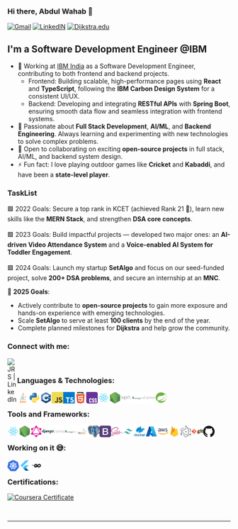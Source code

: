 ### Hi there, Abdul Wahab 👋 


[![Gmail](https://img.shields.io/badge/Gmail-D14836?style=for-the-badge&logo=gmail&logoColor=white)](https://awiitb786@gmail.com)
[![LinkedIN](https://img.shields.io/badge/LinkedIn-0077B5?style=for-the-badge&logo=linkedin&logoColor=white)](https://www.linkedin.com/in/abdul-wahab-017258229/)
[![Dijkstra.edu](https://img.shields.io/website?label=Dijkstra.edu&style=for-the-badge&url=https%3A%2F%2Fcodestackr.com)](https://dijkstra-edu.github.io/Dijkstra-Web/)


## I'm a Software Development Engineer @IBM

- 💼 Working at [IBM India](https://www.ibm.com/in-en) as a Software Development Engineer, contributing to both frontend and backend projects.  
  - Frontend: Building scalable, high-performance pages using **React** and **TypeScript**, following the **IBM Carbon Design System** for a consistent UI/UX.  
  - Backend: Developing and integrating **RESTful APIs** with **Spring Boot**, ensuring smooth data flow and seamless integration with frontend systems.  
- 🌱 Passionate about **Full Stack Development**, **AI/ML**, and **Backend Engineering**. Always learning and experimenting with new technologies to solve complex problems.  
- 👯 Open to collaborating on exciting **open-source projects** in full stack, AI/ML, and backend system design.  
- ⚡ Fun fact: I love playing outdoor games like **Cricket** and **Kabaddi**, and have been a **state-level player**.


### TaskList

🟩 2022 Goals: Secure a top rank in KCET (achieved Rank 21 🎯), learn new skills like the **MERN Stack**, and strengthen **DSA core concepts**.<br>  
🟩 2023 Goals: Build impactful projects — developed two major ones: an **AI-driven Video Attendance System** and a **Voice-enabled AI System for Toddler Engagement**.<br>  
🟩 2024 Goals: Launch my startup **SetAlgo** and focus on our seed-funded project, solve **200+ DSA problems**, and secure an internship at an **MNC**.<br>  

🥅 **2025 Goals**:  
- Actively contribute to **open-source projects** to gain more exposure and hands-on experience with emerging technologies.  
- Scale **SetAlgo** to serve at least **100 clients** by the end of the year.  
- Complete planned milestones for **Dijkstra** and help grow the community.  

### Connect with me:

[<img align="left" alt="JRS | LinkedIn" width="22px" src="https://cdn.jsdelivr.net/npm/simple-icons@v3/icons/linkedin.svg" />][linkedin]

<br />

### Languages & Technologies:

<img align="left" alt="Java" width="26px" src="https://raw.githubusercontent.com/github/explore/master/topics/java/java.png" /> <img align="left" alt="Python" width="26px" src="https://raw.githubusercontent.com/github/explore/master/topics/python/python.png" /> <img align="left" alt="C++" width="26px" src="https://raw.githubusercontent.com/github/explore/master/topics/cpp/cpp.png" /> <img align="left" alt="JavaScript" width="26px" src="https://raw.githubusercontent.com/github/explore/master/topics/javascript/javascript.png" /> <img align="left" alt="TypeScript" width="26px" src="https://raw.githubusercontent.com/github/explore/master/topics/typescript/typescript.png" /> <img align="left" alt="HTML5" width="26px" src="https://raw.githubusercontent.com/github/explore/master/topics/html/html.png" /> <img align="left" alt="CSS3" width="26px" src="https://raw.githubusercontent.com/github/explore/master/topics/css/css.png" /> <img align="left" alt="React" width="26px" src="https://raw.githubusercontent.com/github/explore/master/topics/react/react.png" /> <img align="left" alt="Node.js" width="26px" src="https://raw.githubusercontent.com/github/explore/master/topics/nodejs/nodejs.png" /> <img align="left" alt="Next.js" width="26px" src="https://raw.githubusercontent.com/github/explore/master/topics/nextjs/nextjs.png" /> <img align="left" alt="MongoDB" width="26px" src="https://raw.githubusercontent.com/github/explore/master/topics/mongodb/mongodb.png" /> <img align="left" alt="Express" width="26px" src="https://raw.githubusercontent.com/github/explore/master/topics/express/express.png" /> <img align="left" alt="Spring Boot" width="26px" src="https://raw.githubusercontent.com/github/explore/master/topics/spring-boot/spring-boot.png" />

<br>

### Tools and Frameworks:

<img align="left" alt="React Js" width="26px" src="https://raw.githubusercontent.com/github/explore/master/topics/react/react.png" />
<img align="left" alt="Node Js" width="26px" src="https://raw.githubusercontent.com/github/explore/master/topics/nodejs/nodejs.png" />
<img align="left" alt="GraphQl" width="26px" src="https://raw.githubusercontent.com/github/explore/master/topics/graphql/graphql.png" />
<img align="left" alt="Django" width="26px" src="https://raw.githubusercontent.com/github/explore/master/topics/django/django.png" />
<img align="left" alt="Express Js" width="26px" src="https://raw.githubusercontent.com/github/explore/master/topics/express/express.png" />
<img align="left" alt="Mongo Db" width="26px" src="https://raw.githubusercontent.com/github/explore/master/topics/mongodb/mongodb.png" />
<img align="left" alt="MySQL" width="26px" src="https://raw.githubusercontent.com/github/explore/master/topics/mysql/mysql.png" />
<img align="left" alt="PostgreSql" width="26px" src="https://raw.githubusercontent.com/github/explore/master/topics/postgresql/postgresql.png" />
<img align="left" alt="BootStrap" width="26px" src="https://raw.githubusercontent.com/github/explore/master/topics/bootstrap/bootstrap.png" />
<img align="left" alt="SASS" width="26px" src="https://raw.githubusercontent.com/github/explore/master/topics/sass/sass.png" />
<img align="left" alt="Tailwind" width="26px" src="https://raw.githubusercontent.com/github/explore/master/topics/tailwind/tailwind.png" />
<img align="left" alt="Docker" width="26px" src="https://raw.githubusercontent.com/github/explore/master/topics/docker/docker.png" />
<img align="left" alt="Azure" width="26px" src="https://raw.githubusercontent.com/github/explore/master/topics/azure/azure.png" />
<img align="left" alt="AWS" width="26px" src="https://raw.githubusercontent.com/github/explore/master/topics/aws/aws.png" />
<img align="left" alt="Firebase" width="26px" src="https://raw.githubusercontent.com/github/explore/master/topics/firebase/firebase.png" />
<img align="left" alt="Electron" width="26px" src="https://raw.githubusercontent.com/github/explore/master/topics/electron/electron.png" />
<img align="left" alt="Git" width="26px" src="https://raw.githubusercontent.com/github/explore/master/topics/git/git.png" />
<img align="left" alt="GitHub" width="26px" src="https://raw.githubusercontent.com/github/explore/master/topics/github/github.png" />


<br />

###  Working on it 😅:

<img align="left" alt="Kubernetes" width="26px" src="https://raw.githubusercontent.com/github/explore/80688e429a7d4ef2fca1e82350fe8e3517d3494d/topics/kubernetes/kubernetes.png" />
<img align="left" alt="Flutter" width="26px" src="https://raw.githubusercontent.com/github/explore/80688e429a7d4ef2fca1e82350fe8e3517d3494d/topics/flutter/flutter.png" />
<img align="left" alt="Golang" width="26px" src="https://raw.githubusercontent.com/github/explore/80688e429a7d4ef2fca1e82350fe8e3517d3494d/topics/go/go.png" />

<br />

### Certifications:

<p align="left">
  <a href="https://www.coursera.org/account/accomplishments/verify/D2YV9DXM24K9?utm_source=link&utm_medium=certificate&utm_content=cert_image&utm_campaign=pdf_header_button&utm_product=course"><picture><img alt="Coursera Certificate" src="https://blog.loopcv.pro/content/images/2022/10/coursera-certificate-copy.jpg" width="58%"></picture></a>
</p>
  
<br />

---



[linkedin]: https://www.linkedin.com/in/abdul-wahab-017258229/
[Gmail]: https://awiitb786@gmail.com
